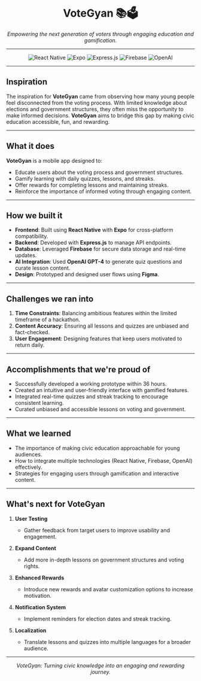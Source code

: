 <div align="center">
  <h1>VoteGyan 📚🗳️</h1>
  <p>
    <i>Empowering the next generation of voters through engaging education and gamification.</i>
  </p>
</div>

---

<div align="center">
  <img src="https://img.shields.io/badge/React_Native-20232A?style=for-the-badge&logo=react&logoColor=61DAFB" alt="React Native">
  <img src="https://img.shields.io/badge/Expo-1B1F23?style=for-the-badge&logo=expo&logoColor=white" alt="Expo">
  <img src="https://img.shields.io/badge/Express.js-000000?style=for-the-badge&logo=express&logoColor=white" alt="Express.js">
  <img src="https://img.shields.io/badge/Firebase-FFCA28?style=for-the-badge&logo=firebase&logoColor=white" alt="Firebase">
  <img src="https://img.shields.io/badge/OpenAI-412991?style=for-the-badge&logo=openai&logoColor=white" alt="OpenAI">
</div>

---

## **Inspiration**

The inspiration for **VoteGyan** came from observing how many young people feel disconnected from the voting process. With limited knowledge about elections and government structures, they often miss the opportunity to make informed decisions. **VoteGyan** aims to bridge this gap by making civic education accessible, fun, and rewarding.

---

## **What it does**

**VoteGyan** is a mobile app designed to:  
- Educate users about the voting process and government structures.  
- Gamify learning with daily quizzes, lessons, and streaks.  
- Offer rewards for completing lessons and maintaining streaks.  
- Reinforce the importance of informed voting through engaging content.  

---

## **How we built it**

- **Frontend**: Built using **React Native** with **Expo** for cross-platform compatibility.  
- **Backend**: Developed with **Express.js** to manage API endpoints.  
- **Database**: Leveraged **Firebase** for secure data storage and real-time updates.  
- **AI Integration**: Used **OpenAI GPT-4** to generate quiz questions and curate lesson content.  
- **Design**: Prototyped and designed user flows using **Figma**.  

---

## **Challenges we ran into**

1. **Time Constraints**: Balancing ambitious features within the limited timeframe of a hackathon.  
2. **Content Accuracy**: Ensuring all lessons and quizzes are unbiased and fact-checked.  
3. **User Engagement**: Designing features that keep users motivated to return daily.  

---

## **Accomplishments that we're proud of**

- Successfully developed a working prototype within 36 hours.  
- Created an intuitive and user-friendly interface with gamified features.  
- Integrated real-time quizzes and streak tracking to encourage consistent learning.  
- Curated unbiased and accessible lessons on voting and government.  

---

## **What we learned**

- The importance of making civic education approachable for young audiences.  
- How to integrate multiple technologies (React Native, Firebase, OpenAI) effectively.  
- Strategies for engaging users through gamification and interactive content.  

---

## **What's next for VoteGyan**

1. **User Testing**  
   - Gather feedback from target users to improve usability and engagement.  

2. **Expand Content**  
   - Add more in-depth lessons on government structures and voting rights.  

3. **Enhanced Rewards**  
   - Introduce new rewards and avatar customization options to increase motivation.  

4. **Notification System**  
   - Implement reminders for election dates and streak tracking.  

5. **Localization**  
   - Translate lessons and quizzes into multiple languages for a broader audience.  

---

<div align="center">
  <i>VoteGyan: Turning civic knowledge into an engaging and rewarding journey.</i>
</div>


